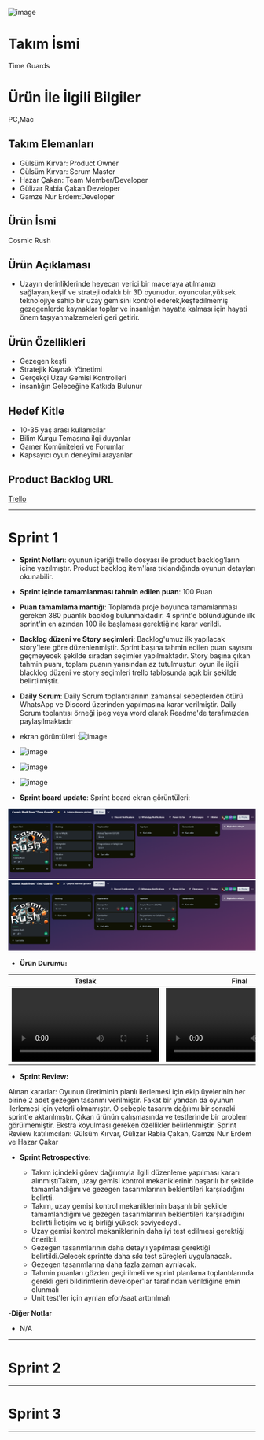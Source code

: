 
![image](https://github.com/hhhhh-ckr/OUA-Bootcamp-Grup87/assets/163685679/1af59555-59f4-4c7e-a93c-77cfbba1161f)
# **Takım İsmi**

Time Guards

# Ürün İle İlgili Bilgiler

PC,Mac

## Takım Elemanları

- Gülsüm Kırvar: Product Owner
- Gülsüm Kırvar: Scrum Master
- Hazar Çakan: Team Member/Developer
- Gülizar Rabia Çakan:Developer
- Gamze Nur Erdem:Developer

## Ürün İsmi

Cosmic Rush

## Ürün Açıklaması

- Uzayın derinliklerinde heyecan verici bir maceraya atılmanızı sağlayan,keşif ve strateji odaklı bir 3D oyunudur. oyuncular,yüksek teknolojiye sahip bir uzay gemisini kontrol ederek,keşfedilmemiş gezegenlerde kaynaklar toplar ve insanlığın hayatta kalması için hayati önem taşıyanmalzemeleri geri getirir.

## Ürün Özellikleri

- Gezegen keşfi
- Stratejik Kaynak Yönetimi
- Gerçekçi Uzay Gemisi Kontrolleri
- insanlığın Geleceğine Katkıda Bulunur

## Hedef Kitle

- 10-35 yaş arası kullanıcılar
- Bilim Kurgu Temasına ilgi duyanlar
- Gamer Komüniteleri ve Forumlar
- Kapsayıcı oyun deneyimi arayanlar

## Product Backlog URL

[Trello](https://trello.com/b/9zvnilY9/cosmic-rush-from-time-guards)

---

# Sprint 1

- **Sprint Notları**: oyunun içeriği trello dosyası ile product backlog'ların içine yazılmıştır. Product backlog item'lara tıklandığında oyunun detayları okunabilir.

- **Sprint içinde tamamlanması tahmin edilen puan**: 100 Puan

- **Puan tamamlama mantığı**: Toplamda proje boyunca tamamlanması gereken 380 puanlık backlog bulunmaktadır. 4 sprint'e bölündüğünde ilk sprint'in en azından 100 ile başlaması gerektiğine karar verildi.

- **Backlog düzeni ve Story seçimleri**: Backlog'umuz ilk yapılacak story'lere göre düzenlenmiştir. Sprint başına tahmin edilen puan sayısını geçmeyecek şekilde sıradan seçimler yapılmaktadır. Story başına çıkan tahmin puanı, toplam puanın yarısından az tutulmuştur.
oyun ile ilgili blacklog düzeni ve story seçimleri trello tablosunda açık bir şekilde belirtilmiştir.

- **Daily Scrum**: Daily Scrum toplantılarının zamansal sebeplerden ötürü WhatsApp ve Discord üzerinden yapılmasına karar verilmiştir. Daily Scrum toplantısı örneği jpeg veya word olarak Readme'de tarafımızdan paylaşılmaktadır
- ekran görüntüleri :![image](https://github.com/hhhhh-ckr/OUA-Bootcamp-Grup87/assets/163685679/c6b07796-6049-4312-92d5-179e49bc29a7)
- ![image](https://github.com/hhhhh-ckr/OUA-Bootcamp-Grup87/assets/163685679/2d3cc53f-0963-4993-999c-ace85dc2c60f)
- ![image](https://github.com/hhhhh-ckr/OUA-Bootcamp-Grup87/assets/163685679/05bbf569-016c-462f-8037-f06825bfdca4)
- ![image](https://github.com/hhhhh-ckr/OUA-Bootcamp-Grup87/assets/163685679/74b1a861-071a-4bc6-ba88-8ed305647e0e)






- **Sprint board update**: Sprint board ekran görüntüleri:

![Trello tablosu - 1](readme/Trello%20Tablosu%20Sprint1%20-%201.png)
![Trello tablosu - 2](readme/Trello%20Tablosu%20Sprint%201%20-%202.png)

- **Ürün Durumu:**

Taslak | Final
:-: | :-:
<video src="https://github.com/hhhhh-ckr/OUA-Bootcamp-Grup87/assets/85761842/61845bdc-bd8d-43df-b1e0-c1ec8ea19693"></video> | <video src="https://github.com/hhhhh-ckr/OUA-Bootcamp-Grup87/assets/85761842/67e32f68-86fd-4576-bc42-e42124915dad"></video>

- **Sprint Review:**

Alınan kararlar: Oyunun üretiminin planlı ilerlemesi için ekip üyelerinin her birine 2 adet gezegen tasarımı verilmiştir. Fakat bir yandan da oyunun ilerlemesi için yeterli olmamıştır. O sebeple tasarım dağılımı  bir sonraki sprint'e aktarılmıştır. Çıkan ürünün çalışmasında ve testlerinde bir problem görülmemiştir. Ekstra koyulması gereken özellikler belirlenmiştir. Sprint Review katılımcıları: Gülsüm Kırvar, Gülizar Rabia Çakan, Gamze Nur Erdem ve Hazar Çakar

- **Sprint Retrospective:**

  - Takım içindeki görev dağılımıyla ilgili düzenleme yapılması kararı alınmıştıTakım, uzay gemisi kontrol mekaniklerinin başarılı bir şekilde tamamlandığını ve gezegen tasarımlarının beklentileri karşıladığını belirtti.
  - Takım, uzay gemisi kontrol mekaniklerinin başarılı bir şekilde tamamlandığını ve gezegen tasarımlarının beklentileri karşıladığını belirtti.İletişim ve iş birliği yüksek seviyedeydi.
  - Uzay gemisi kontrol mekaniklerinin daha iyi test edilmesi gerektiği önerildi.
  - Gezegen tasarımlarının daha detaylı yapılması gerektiği belirtildi.Gelecek sprintte daha sıkı test süreçleri uygulanacak.
  - Gezegen tasarımlarına daha fazla zaman ayrılacak.
  - Tahmin puanları gözden geçirilmeli ve sprint planlama toplantılarında gerekli geri bildirimlerin developer'lar tarafından verildiğine emin olunmalı
  - Unit test'ler için ayrılan efor/saat arttırılmalı

-**Diğer Notlar**

- N/A

---

# Sprint 2


---

# Sprint 3

---
